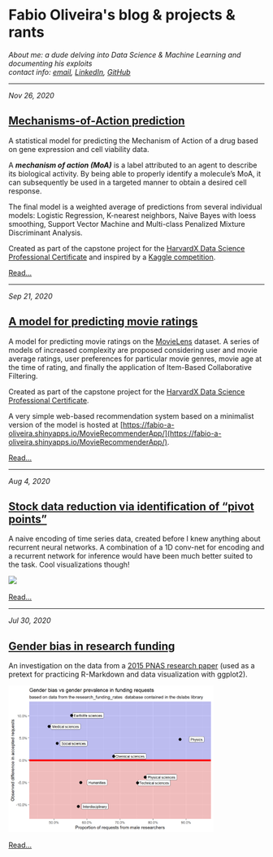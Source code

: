 # Fabio Oliveira's blog & projects & rants

_About me: a dude delving into Data Science & Machine Learning and documenting his exploits_   
_contact info: [email](mailto:fabio.afdo@gmail.com), [LinkedIn](https://www.linkedin.com/in/fabioarbacholiveira/), [GitHub](https://github.com/fabio-a-oliveira)_

<!---
***

_DD/MM/YYYY (updated DD/MM/YYYY)_

## Running list of short and sweet DS/ML analogies    

PCA
BN
Nesterov --->

***

_Nov 26, 2020_
## [Mechanisms-of-Action prediction](https://fabio-a-oliveira.github.io/2020-11-26%20HX9_CYO_Report.html)

A statistical model for predicting the Mechanism of Action of a drug based on gene expression and cell viability data.

A _**mechanism of action (MoA)**_ is a label attributed to an agent to describe its biological activity.  By being able to properly identify a molecule’s MoA, it can subsequently be used in a targeted manner to obtain a desired cell response.

The final model is a weighted average of predictions from several individual models: Logistic Regression, K-nearest neighbors, Naive Bayes with loess smoothing, Support Vector Machine and Multi-class Penalized Mixture Discriminant Analysis.   

Created as part of the capstone project for the [HarvardX Data Science Professional Certificate](https://www.edx.org/professional-certificate/harvardx-data-science) and inspired by a [Kaggle competition](https://www.kaggle.com/c/lish-moa).

[Read...](https://fabio-a-oliveira.github.io/2020-11-26%20HX9_CYO_Report.html)  

***

_Sep 21, 2020_
## [A model for predicting movie ratings](https://fabio-a-oliveira.github.io/2020-09-21%20HX9_MovieLens_Report.html)

A model for predicting movie ratings on the [MovieLens](https://grouplens.org/datasets/movielens/) dataset. A series of models of increased complexity are proposed considering user and movie average ratings, user preferences for particular movie genres, movie age at the time of rating, and finally the application of Item-Based Collaborative Filtering.

Created as part of the capstone project for the [HarvardX Data Science Professional Certificate](https://www.edx.org/professional-certificate/harvardx-data-science).    

A very simple web-based recommendation system based on a minimalist version of the model is hosted at [https://fabio-a-oliveira.shinyapps.io/MovieRecommenderApp/](https://fabio-a-oliveira.shinyapps.io/MovieRecommenderApp/).   

[Read...](https://fabio-a-oliveira.github.io/2020-09-21%20HX9_MovieLens_Report.html)

***
<!---
_DD/MM/YYYY_
## Maximum likelihood, overfitting and romance

Overfitting is the price we pay for answering the wrong question.   

Read...

***
--->

_Aug 4, 2020_
## [Stock data reduction via identification of “pivot points”](https:/fabio-a-oliveira.github.io/2020-08-04_stock_data_simplification.html)

A naive encoding of time series data, created before I knew anything about recurrent neural networks. A combination of a 1D conv-net for encoding and a recurrent network for inference would have been much better suited to the task. Cool visualizations though!   

<img src="2020-08-04_animation_sequential_loop.gif" width="80%" class="center">

[Read...](https:/fabio-a-oliveira.github.io/2020-08-04_stock_data_simplification.html)   

***

_Jul 30, 2020_
## [Gender bias in research funding](https://fabio-a-oliveira.github.io/2020-07-30%20Research%20Funding.html)

An investigation on the data from a [2015 PNAS research paper](https://www.pnas.org/content/112/40/12349) (used as a pretext for practicing R-Markdown and data visualization with ggplot2).   

<img src="2020-07-30%2001.png" width="80%" class="center">

[Read...](https://fabio-a-oliveira.github.io/2020-07-30%20Research%20Funding.html)




